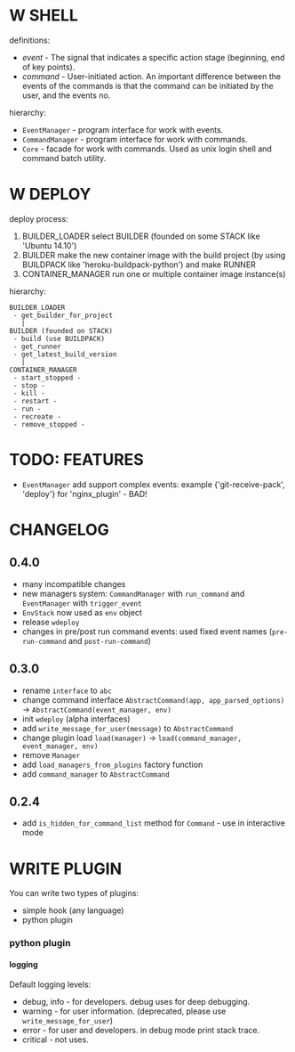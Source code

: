 # W SHELL #

definitions:

 - *event* - The signal that indicates a specific action stage (beginning, end of key points).
 - *command* - User-initiated action. An important difference between the events of the commands is that the command can be initiated by the user, and the events no.

hierarchy:

 - `EventManager` - program interface for work with events.
 - `CommandManager` - program interface for work with commands.
 - `Core` - facade for work with commands. Used as unix login shell and command batch utility. 

# W DEPLOY #

deploy process:

 1. BUILDER_LOADER select BUILDER (founded on some STACK like 'Ubuntu 14.10')
 2. BUILDER make the new container image with the build project (by using BUILDPACK like 'heroku-buildpack-python') and make RUNNER
 3. CONTAINER_MANAGER run one or multiple container image instance(s)

hierarchy:

    BUILDER_LOADER
     - get_builder_for_project
       |
    BUILDER (founded on STACK)
     - build (use BUILDPACK)
     - get_runner
     - get_latest_build_version
       |
    CONTAINER_MANAGER
     - start_stopped - 
     - stop - 
     - kill - 
     - restart - 
     - run - 
     - recreate - 
     - remove_stopped - 

# TODO: FEATURES #

 - `EventManager` add support complex events: example {'git-receive-pack', 'deploy'} for 'nginx_plugin' - BAD! 

# CHANGELOG #

## 0.4.0 ##

 - many incompatible changes
 - new managers system: `CommandManager` with `run_command` and `EventManager` with `trigger_event`
 - `EnvStack` now used as `env` object
 - release `wdeploy`
 - changes in pre/post run command events: used fixed event names (`pre-run-command` and `post-run-command`)

## 0.3.0 ##

 - rename `interface` to `abc`
 - change command interface `AbstractCommand(app, app_parsed_options)` -> `AbstractCommand(event_manager, env)`
 - init `wdeploy` (alpha interfaces)
 - add `write_message_for_user(message)` to `AbstractCommand`
 - change plugin load `load(manager)` -> `load(command_manager, event_manager, env)`
 - remove `Manager`
 - add `load_managers_from_plugins` factory function
 - add `command_manager` to `AbstractCommand`

## 0.2.4 ##

 - add `is_hidden_for_command_list` method for `Command` - use in interactive mode

# WRITE PLUGIN #

You can write two types of plugins:
 - simple hook (any language)
 - python plugin

### python plugin ###

#### logging ####

Default logging levels: 
 - debug, info - for developers. debug uses for deep debugging. 
 - warning - for user information. (deprecated, please use `write_message_for_user`)
 - error - for user and developers. in debug mode print stack trace.
 - critical - not uses.
